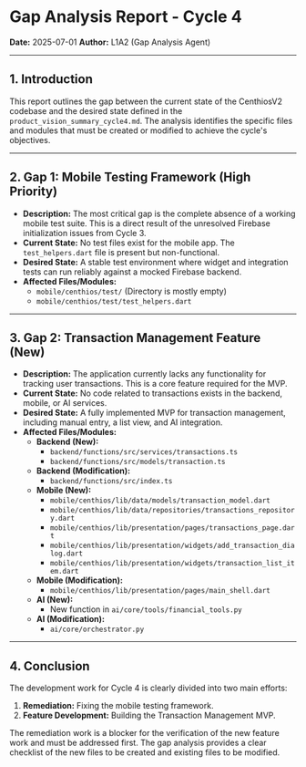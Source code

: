 # Gap Analysis Report - Cycle 4

**Date:** 2025-07-01
**Author:** L1A2 (Gap Analysis Agent)

---

## 1. Introduction

This report outlines the gap between the current state of the CenthiosV2 codebase and the desired state defined in the `product_vision_summary_cycle4.md`. The analysis identifies the specific files and modules that must be created or modified to achieve the cycle's objectives.

---

## 2. Gap 1: Mobile Testing Framework (High Priority)

- **Description:** The most critical gap is the complete absence of a working mobile test suite. This is a direct result of the unresolved Firebase initialization issues from Cycle 3.
- **Current State:** No test files exist for the mobile app. The `test_helpers.dart` file is present but non-functional.
- **Desired State:** A stable test environment where widget and integration tests can run reliably against a mocked Firebase backend.
- **Affected Files/Modules:**
  - `mobile/centhios/test/` (Directory is mostly empty)
  - `mobile/centhios/test/test_helpers.dart`

---

## 3. Gap 2: Transaction Management Feature (New)

- **Description:** The application currently lacks any functionality for tracking user transactions. This is a core feature required for the MVP.
- **Current State:** No code related to transactions exists in the backend, mobile, or AI services.
- **Desired State:** A fully implemented MVP for transaction management, including manual entry, a list view, and AI integration.
- **Affected Files/Modules:**
  - **Backend (New):**
    - `backend/functions/src/services/transactions.ts`
    - `backend/functions/src/models/transaction.ts`
  - **Backend (Modification):**
    - `backend/functions/src/index.ts`
  - **Mobile (New):**
    - `mobile/centhios/lib/data/models/transaction_model.dart`
    - `mobile/centhios/lib/data/repositories/transactions_repository.dart`
    - `mobile/centhios/lib/presentation/pages/transactions_page.dart`
    - `mobile/centhios/lib/presentation/widgets/add_transaction_dialog.dart`
    - `mobile/centhios/lib/presentation/widgets/transaction_list_item.dart`
  - **Mobile (Modification):**
    - `mobile/centhios/lib/presentation/pages/main_shell.dart`
  - **AI (New):**
    - New function in `ai/core/tools/financial_tools.py`
  - **AI (Modification):**
    - `ai/core/orchestrator.py`

---

## 4. Conclusion

The development work for Cycle 4 is clearly divided into two main efforts:
1.  **Remediation:** Fixing the mobile testing framework.
2.  **Feature Development:** Building the Transaction Management MVP.

The remediation work is a blocker for the verification of the new feature work and must be addressed first. The gap analysis provides a clear checklist of the new files to be created and existing files to be modified. 